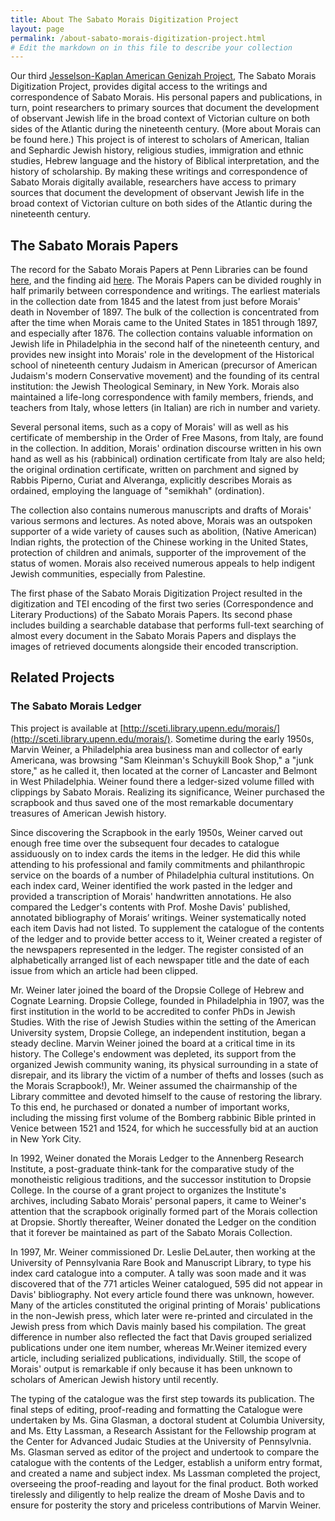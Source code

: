 ```yaml
---
title: About The Sabato Morais Digitization Project
layout: page
permalink: /about-sabato-morais-digitization-project.html
# Edit the markdown on in this file to describe your collection
---
```


Our third [Jesselson-Kaplan American Genizah Project](https://morais.exhibits.library.upenn.edu/jesselson-kaplan-american-genizah-project), The Sabato Morais Digitization Project, provides digital access to the writings and correspondence of Sabato Morais.  His personal papers and publications, in turn, point researchers to primary sources that document the development of observant Jewish life in the broad context of Victorian culture on both sides of the Atlantic during the nineteenth century. (More about Morais can be found here.) This project is of interest to scholars of American, Italian and Sephardic Jewish history, religious studies, immigration and ethnic studies, Hebrew language and the history of Biblical interpretation, and the history of scholarship. By making these writings and correspondence of Sabato Morais digitally available, researchers have access to primary sources that document the development of observant Jewish life in the broad context of Victorian culture on both sides of the Atlantic during the nineteenth century.

## The Sabato Morais Papers
The record for the Sabato Morais Papers at Penn Libraries can be found [here](https://franklin.library.upenn.edu/catalog/FRANKLIN_9924409013503681), and the finding aid [here](http://hdl.library.upenn.edu/1017/d/ead/upenn_cajs_ARCMS8USUSUSPUCJS). The Morais Papers can be divided roughly in half primarily between correspondence and writings. The earliest materials in the collection date from 1845 and the latest from just before Morais' death in November of 1897. The bulk of the collection is concentrated from after the time when Morais came to the United States in 1851 through 1897, and especially after 1876. The collection contains valuable information on Jewish life in Philadelphia in the second half of the nineteenth century, and provides new insight into Morais' role in the development of the Historical school of nineteenth century Judaism in American (precursor of American Judaism's modern Conservative movement) and the founding of its central institution: the Jewish Theological Seminary, in New York. Morais also maintained a life-long correspondence with family members, friends, and teachers from Italy, whose letters (in Italian) are rich in number and variety.

Several personal items, such as a copy of Morais' will as well as his certificate of membership in the Order of Free Masons, from Italy, are found in the collection. In addition, Morais' ordination discourse written in his own hand as well as his (rabbinical) ordination certificate from Italy are also held; the original ordination certificate, written on parchment and signed by Rabbis Piperno, Curiat and Alveranga, explicitly describes Morais as ordained, employing the language of "semikhah" (ordination).

The collection also contains numerous manuscripts and drafts of Morais' various sermons and lectures. As noted above, Morais was an outspoken supporter of a wide variety of causes such as abolition, (Native American) Indian rights, the protection of the Chinese working in the United States, protection of children and animals, supporter of the improvement of the status of women. Morais also received numerous appeals to help indigent Jewish communities, especially from Palestine.

The first phase of the Sabato Morais Digitization Project resulted in the digitization and TEI encoding of the first two series (Correspondence and Literary Productions) of the Sabato Morais Papers. Its second phase includes building a searchable database that performs full-text searching of almost every document in the Sabato Morais Papers and displays the images of retrieved documents alongside their encoded transcription. 

## Related Projects

### The Sabato Morais Ledger
This project is available at [http://sceti.library.upenn.edu/morais/](http://sceti.library.upenn.edu/morais/). 
Sometime during the early 1950s, Marvin Weiner, a Philadelphia area business man and collector of early Americana, was browsing "Sam Kleinman's Schuykill Book Shop," a "junk store," as he called it, then located at the corner of Lancaster and Belmont in West Philadelphia. Weiner found there a ledger-sized volume filled with clippings by Sabato Morais. Realizing its significance, Weiner purchased the scrapbook and thus saved one of the most remarkable documentary treasures of American Jewish history.

Since discovering the Scrapbook in the early 1950s, Weiner carved out enough free time over the subsequent four decades to catalogue assiduously on to index cards the items in the ledger. He did this while attending to his professional and family commitments and philanthropic service on the boards of a number of Philadelphia cultural institutions. On each index card, Weiner identified the work pasted in the ledger and provided a transcription of Morais' handwritten annotations. He also compared the Ledger's contents with Prof. Moshe Davis' published, annotated bibliography of Morais’ writings.  Weiner systematically noted each item Davis had not listed. To supplement the catalogue of the contents of the ledger and to provide better access to it, Weiner created a register of the newspapers represented in the ledger. The register consisted of an alphabetically arranged list of each newspaper title and the date of each issue from which an article had been clipped.

Mr. Weiner later joined the board of the Dropsie College of Hebrew and Cognate Learning. Dropsie College, founded in Philadelphia in 1907, was the first institution in the world to be accredited to confer PhDs in Jewish Studies. With the rise of Jewish Studies within the setting of the American University system, Dropsie College, an independent institution, began a steady decline. Marvin Weiner joined the board at a critical time in its history. The College's endowment was depleted, its support from the organized Jewish community waning, its physical surrounding in a state of disrepair, and its library the victim of a number of thefts and losses (such as the Morais Scrapbook!), Mr. Weiner assumed the chairmanship of the Library committee and devoted himself to the cause of restoring the library. To this end, he purchased or donated a number of important works, including the missing first volume of the Bomberg rabbinic Bible printed in Venice between 1521 and 1524, for which he successfully bid at an auction in New York City.

In 1992, Weiner donated the Morais Ledger to the Annenberg Research Institute, a post-graduate think-tank for the comparative study of the monotheistic religious traditions, and the successor institution to Dropsie College. In the course of a grant project to organizes the Institute's archives, including Sabato Morais' personal papers, it came to Weiner's attention that the scrapbook originally formed part of the Morais collection at Dropsie. Shortly thereafter, Weiner donated the Ledger on the condition that it forever be maintained as part of the Sabato Morais Collection.

In 1997, Mr. Weiner commissioned Dr. Leslie DeLauter, then working at the University of Pennsylvania Rare Book and Manuscript Library, to type his index card catalogue into a computer. A tally was soon made and it was discovered that of the 771 articles Weiner catalogued, 595 did not appear in Davis' bibliography. Not every article found there was unknown, however. Many of the articles constituted the original printing of Morais' publications in the non-Jewish press, which later were re-printed and circulated in the Jewish press from which Davis mainly based his compilation. The great difference in number also reflected the fact that Davis grouped serialized publications under one item number, whereas Mr.Weiner itemized every article, including serialized publications, individually. Still, the scope of Morais' output is remarkable if only because it has been unknown to scholars of American Jewish history until recently.

The typing of the catalogue was the first step towards its publication. The final steps of editing, proof-reading and formatting the Catalogue were undertaken by Ms. Gina Glasman, a doctoral student at Columbia University, and Ms. Etty Lassman, a Research Assistant for the Fellowship program at the Center for Advanced Judaic Studies at the University of Pennsylvnia. Ms. Glasman served as editor of the project and undertook to compare the catalogue with the contents of the Ledger, establish a uniform entry format, and created a name and subject index. Ms Lassman completed the project, overseeing the proof-reading and layout for the final product. Both worked tirelessly and diligently to help realize the dream of Moshe Davis and to ensure for posterity the story and priceless contributions of Marvin Weiner.